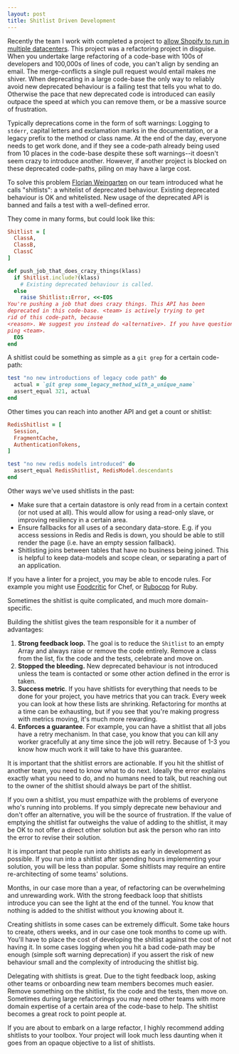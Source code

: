 ```yaml
---
layout: post
title: Shitlist Driven Development
---
```


Recently the team I work with completed a project to [allow Shopify to run in
multiple datacenters](https://www.youtube.com/watch?v=7UyDK2bDjc4). This project
was a refactoring project in disguise. When you undertake large refactoring of a
code-base with 100s of developers and 100,000s of lines of code, you can't align
by sending an email. The merge-conflicts a single pull request would entail
makes me shiver. When deprecating in a large code-base the only way to reliably
avoid new deprecated behaviour is a failing test that tells you what to do.
Otherwise the pace that new deprecated code is introduced can easily outpace the
speed at which you can remove them, or be a massive source of frustration.

Typically deprecations come in the form of soft warnings: Logging to `stderr`,
capital letters and exclamation marks in the documentation, or a legacy prefix
to the method or class name. At the end of the day, everyone needs to get work
done, and if they see a code-path already being used from 10 places in the
code-base despite these soft warnings--it doesn't seem crazy to introduce
another. However, if another project is blocked on these deprecated code-paths,
piling on may have a large cost.

To solve this problem [Florian Weingarten](https://twitter.com/fw1729) on our
team introduced what he calls "shitlists": a whitelist of deprecated behaviour.
Existing deprecated behaviour is OK and whitelisted. New usage of the deprecated
API is banned and fails a test with a well-defined error.

They come in many forms, but could look like this:

```ruby
Shitlist = [
  ClassA,
  ClassB,
  ClassC
]

def push_job_that_does_crazy_things(klass)
  if Shitlist.include?(klass)
    # Existing deprecated behaviour is called.
  else
    raise Shitlist::Error, <<-EOS
You're pushing a job that does crazy things. This API has been 
deprecated in this code-base. <team> is actively trying to get
rid of this code-path, because
<reason>. We suggest you instead do <alternative>. If you have questions, please
ping <team>.
  EOS
end
```

A shitlist could be something as simple as a `git grep` for a certain code-path:

```ruby
test "no new introductions of legacy code path" do
  actual = `git grep some_legacy_method_with_a_unique_name`
  assert_equal 321, actual
end
```

Other times you can reach into another API and get a count or shitlist:

```ruby
RedisShitlist = [
  Session,
  FragmentCache,
  AuthenticationTokens,
]

test "no new redis models introduced" do
  assert_equal RedisShitlist, RedisModel.descendants
end
```

Other ways we've used shitlists in the past:

* Make sure that a certain datastore is only read from in a certain context (or
  not used at all). This would allow for using a read-only slave, or improving
  resiliency in a certain area.
* Ensure fallbacks for all uses of a secondary data-store. E.g. if you access
  sessions in Redis and Redis is down, you should be able to still render the
  page (i.e. have an empty session fallback).
* Shitlisting joins between tables that have no business being joined. This is
  helpful to keep data-models and scope clean, or separating a part of an
  application. 

If you have a linter for a project, you may be able to encode rules. For example
you might use [Foodcritic](http://www.foodcritic.io/) for Chef, or
[Rubocop](https://github.com/bbatsov/rubocop) for Ruby.

Sometimes the shitlist is quite complicated, and much more domain-specific.

Building the shitlist gives the team responsible for it a number of advantages:

1. **Strong feedback loop.** The goal is to reduce the `Shitlist` to an empty
   Array and always raise or remove the code entirely. Remove a class from the
   list, fix the code and the tests, celebrate and move on.
2. **Stopped the bleeding.** New deprecated behaviour is not introduced unless
   the team is contacted or some other action defined in the error is taken.
3. **Success metric**. If you have shitlists for everything that needs to be
   done for your project, you have metrics that you can track. Every week you
   can look at how these lists are shrinking. Refactoring for months at a time
   can be exhausting, but if you see that you're making progress with metrics
   moving, it's much more rewarding.
4. **Enforces a guarantee**. For example, you can have a shitlist that all jobs
   have a retry mechanism. In that case, you know that you can kill any worker
   gracefully at any time since the job will retry. Because of 1-3 you know how
   much work it will take to have this guarantee.

It is important that the shitlist errors are actionable. If you hit the shitlist
of another team, you need to know what to do next. Ideally the error explains
exactly what you need to do, and no humans need to talk, but reaching out to the
owner of the shitlist should always be part of the shitlist.

If you own a shitlist, you must empathize with the problems of everyone who's
running into problems. If you simply deprecate new behaviour and don't offer an
alternative, you will be the source of frustration. If the value of emptying the
shitlist far outweighs the value of adding to the shitlist, it may be OK to not
offer a direct other solution but ask the person who ran into the error to
revise their solution.

It is important that people run into shitlists as early in development as
possible. If you run into a shitlist after spending hours implementing your
solution, you will be less than popular. Some shitlists may require an entire
re-architecting of some teams' solutions. 

Months, in our case more than a year, of refactoring can be overwhelming and
unrewarding work. With the strong feedback loop that shitlists introduce you can
see the light at the end of the tunnel. You know that nothing is added to the
shitlist without you knowing about it.

Creating shitlists in some cases can be extremely difficult. Some take hours to
create, others weeks, and in our case one took months to come up with. You'll
have to place the cost of developing the shitlist against the cost of not having
it. In some cases logging when you hit a bad code-path may be enough (simple
soft warning deprecation) if you assert the risk of new behaviour small and the
complexity of introducing the shitlist big.

Delegating with shitlists is great. Due to the tight feedback loop, asking other
teams or onboarding new team members becomes much easier. Remove something on
the shitlist, fix the code and the tests, then move on. Sometimes during large
refactorings you may need other teams with more domain expertise of a certain
area of the code-base to help. The shitlist becomes a great rock to point people
at.

If you are about to embark on a large refactor, I highly recommend adding
shitlists to your toolbox. Your project will look much less daunting when it
goes from an opaque objective to a list of shitlists.
